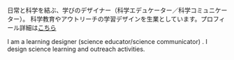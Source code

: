 日常と科学を結ぶ、学びのデザイナー（科学エデュケーター／科学コミュニケーター）。
科学教育やアウトリーチの学習デザインを生業としています。プロフィール詳細は[こちら](https://lit.link/uru238)

I am a learning designer (science educator/science communicator) .
I design science learning and outreach activities.
